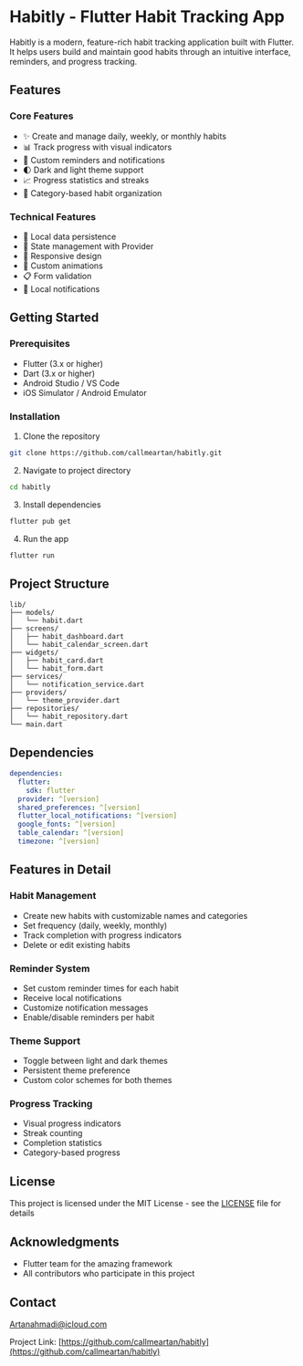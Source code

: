 # Habitly - Flutter Habit Tracking App

Habitly is a modern, feature-rich habit tracking application built with Flutter. It helps users build and maintain good habits through an intuitive interface, reminders, and progress tracking.

## Features

### Core Features
- ✨ Create and manage daily, weekly, or monthly habits
- 📊 Track progress with visual indicators
- 🔔 Custom reminders and notifications
- 🌓 Dark and light theme support
- 📈 Progress statistics and streaks
- 🎯 Category-based habit organization

### Technical Features
- 💾 Local data persistence
- 🔄 State management with Provider
- 📱 Responsive design
- 🎨 Custom animations
- 📋 Form validation
- 🔔 Local notifications

## Getting Started

### Prerequisites
- Flutter (3.x or higher)
- Dart (3.x or higher)
- Android Studio / VS Code
- iOS Simulator / Android Emulator

### Installation

1. Clone the repository
```bash
git clone https://github.com/callmeartan/habitly.git
```

2. Navigate to project directory
```bash
cd habitly
```

3. Install dependencies
```bash
flutter pub get
```

4. Run the app
```bash
flutter run
```

## Project Structure

```
lib/
├── models/
│   └── habit.dart
├── screens/
│   ├── habit_dashboard.dart
│   └── habit_calendar_screen.dart
├── widgets/
│   ├── habit_card.dart
│   └── habit_form.dart
├── services/
│   └── notification_service.dart
├── providers/
│   └── theme_provider.dart
├── repositories/
│   └── habit_repository.dart
└── main.dart
```

## Dependencies

```yaml
dependencies:
  flutter:
    sdk: flutter
  provider: ^[version]
  shared_preferences: ^[version]
  flutter_local_notifications: ^[version]
  google_fonts: ^[version]
  table_calendar: ^[version]
  timezone: ^[version]
```

## Features in Detail

### Habit Management
- Create new habits with customizable names and categories
- Set frequency (daily, weekly, monthly)
- Track completion with progress indicators
- Delete or edit existing habits

### Reminder System
- Set custom reminder times for each habit
- Receive local notifications
- Customize notification messages
- Enable/disable reminders per habit

### Theme Support
- Toggle between light and dark themes
- Persistent theme preference
- Custom color schemes for both themes

### Progress Tracking
- Visual progress indicators
- Streak counting
- Completion statistics
- Category-based progress


## License

This project is licensed under the MIT License - see the [LICENSE](LICENSE) file for details

## Acknowledgments

- Flutter team for the amazing framework
- All contributors who participate in this project

## Contact

Artanahmadi@icloud.com

Project Link: [https://github.com/callmeartan/habitly](https://github.com/callmeartan/habitly)
